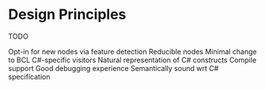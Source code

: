 # Design Principles

TODO

Opt-in for new nodes via feature detection
Reducible nodes
Minimal change to BCL
C#-specific visitors
Natural representation of C# constructs
Compile support
Good debugging experience
Semantically sound wrt C# specification